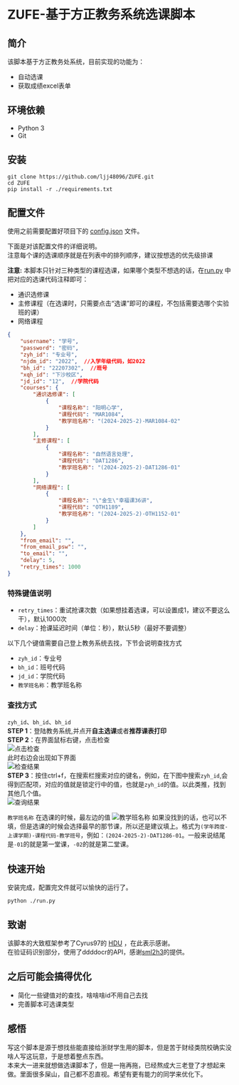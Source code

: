 # ZUFE-基于方正教务系统选课脚本

## 简介

该脚本基于方正教务处系统，目前实现的功能为：

- 自动选课
- 获取成绩excel表单

## 环境依赖

- Python 3
- Git

## 安装

```
git clone https://github.com/ljj48096/ZUFE.git
cd ZUFE
pip install -r ./requirements.txt
```

## 配置文件

使用之前需要配置好项目下的 [config.json](./config.json) 文件。

下面是对该配置文件的详细说明。  
注意每个课的选课顺序就是在列表中的排列顺序，建议按想选的优先级排课

**注意:**
本脚本只针对三种类型的课程选课，如果哪个类型不想选的话，在[run.py](./run.py) 中把对应的选课代码注释即可：

- 通识选修课
- 主修课程（在选课时，只需要点击“选课”即可的课程，不包括需要选哪个实验班的课）
- 网络课程  

```json
{
    "username": "学号",
    "password": "密码",
    "zyh_id": "专业号",
    "njdm_id": "2022",  //入学年级代码，如2022
    "bh_id": "22207302",  //班号
    "xqh_id": "下沙校区", 
    "jd_id": "12",  //学院代码
    "courses": {
        "通识选修课": [
            {
                "课程名称": "阳明心学",
                "课程代码": "MAR1084",
                "教学班名称": "(2024-2025-2)-MAR1084-02"
            }
        ],
        "主修课程": [
            {
                "课程名称": "自然语言处理",
                "课程代码": "DAT1286",
                "教学班名称": "(2024-2025-2)-DAT1286-01"
            }
        ],
        "网络课程": [
            {
                "课程名称": "\"金生\"幸福课36讲", 
                "课程代码": "OTH1189",
                "教学班名称": "(2024-2025-2)-OTH1152-01"
            }
        ]
    },
    "from_email": "",
    "from_email_psw": "",
    "to_email": "",
    "delay": 5,
    "retry_times": 1000
}
```

### 特殊键值说明

- `retry_times`：重试抢课次数（如果想挂着选课，可以设置成1，建议不要这么干），默认1000次
- `delay`：抢课延迟时间（单位：秒），默认5秒（最好不要调整）  
  
以下几个键值需要自己登上教务系统去找，下节会说明查找方式

- `zyh_id`：专业号
- `bh_id`：班号代码
- `jd_id`：学院代码
- `教学班名称`：教学班名称

### 查找方式

`zyh_id`、`bh_id`、`bh_id`  
**STEP 1**：登陆教务系统,并点开**自主选课**或者**推荐课表打印**  
**STEP 2**：在界面鼠标右键，点击检查  
![点击检查](pic/点击检查.png)  
此时右边会出现如下界面  
![检查结果](pic/检查窗口.png)  
**STEP 3**：按住ctrl+f，在搜索栏搜索对应的键名，例如，在下图中搜索`zyh_id`,会得到匹配项，对应的值就是锁定行中的值，也就是`zyh_id`的值。以此类推，找到其他几个值。  
![查询结果](pic/结果图.png)  

`教学班名称`
在选课的时候，最左边的值
![教学班名称](pic/教学班.png)
如果没找到的话，也可以不填，但是选课的时候会选择最早的那节课，所以还是建议填上。格式为`(学年跨度-上课学期)-课程代码-教学班号`，例如：`(2024-2025-2)-DAT1286-01`。一般来说结尾是`-01`的就是第一堂课，`-02`的就是第二堂课。

## 快速开始

安装完成，配置完文件就可以愉快的运行了。  

```
python ./run.py  
```

## 致谢

该脚本的大致框架参考了Cyrus97的 [HDU](https://github.com/Cyrus97) ，在此表示感谢。  
在验证码识别部分，使用了ddddocr的API，感谢[sml2h3](https://github.com/sml2h3/ddddocr)的提供。

## 之后可能会搞得优化

- 简化一些键值对的查找，啥啥啥id不用自己去找
- 完善脚本可选课类型

## 感悟

写这个脚本是源于想找些能直接给浙财学生用的脚本，但是苦于财经类院校确实没啥人写这玩意，于是想着整点东西。  
本来大一进来就想做选课脚本了，但是一拖再拖，已经熬成大三老登了才想起来做。里面很多屎山，自己都不忍直视。希望有更有能力的同学来优化下。
